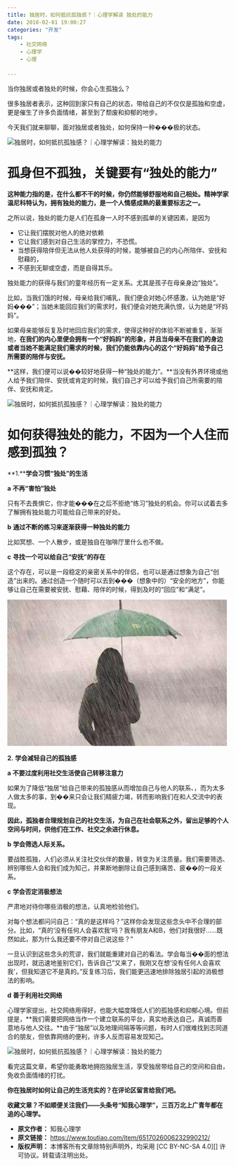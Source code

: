 ```yaml
---
title: 独居时，如何抵抗孤独感？｜心理学解读 独处的能力
date: 2018-02-01 19:00:27
categories: "开发"
tags:
	- 社交网络
	- 心理学
	- 心理

---
```


当你独居或者独处的时候，你会心生孤独么？

很多独居者表示，这种回到家只有自己的状态，带给自己的不仅仅是孤独和空虚，更是催生了许多负面情绪，甚至到了颓废和抑郁的地步。

今天我们就来聊聊，面对独居或者独处，如何保持一种���极的状态。

![独居时，如何抵抗孤独感？｜心理学解读：独处的能力][5e740004568c1c8d9c70]

# **孤身但不孤独，关键要有“独处的能力”** #

**这种能力指的是，在什么都不干的时候，你仍然能够舒服地和自己相处。精神学家温尼科特认为，拥有独处的能力，是一个人情感成熟的最重要标志之一。**

之所以说，独处的能力是人们在孤身一人时不感到孤单的关键因素，是因为

 *  它让我们摆脱对他人的绝对依赖
 *  它让我们感到对自己生活的掌控力，不恐慌。
 *  当想获得陪伴但无法从他人处获得的时候，能够被自己的内心所陪伴、安抚和慰藉的，
 *  不感到无聊或空虚，而是自得其乐。

独处能力的获得与我们的童年经历有一定关系。尤其是孩子在母亲身边“独处”。

比如，当我们饿的时候，母亲给我们哺乳，我们便会对她心怀感激，认为她是“好妈���”；当她未能回应我们的需求时，我们便会对她充满仇恨，认为她是“坏妈妈”。

如果母亲能够反复及时地回应我们的需求，使得这种好的体验不断被重复，渐渐地，**在我们的内心里便会拥有一个“好妈妈”的形象，并且当母亲不在我们的身边或者当她不能满足我们需求的时候，我们仍能依靠内心的这个“好妈妈”给予自己所需要的陪伴与安抚。**

**这样，我们便可以说��较好地获得一种“独处的能力”。**当没有外界环境或他人给予我们陪伴、安抚或肯定的时候，我们自己才可以给予我们自己所需要的陪伴、安抚和肯定。

![独居时，如何抵抗孤独感？｜心理学解读：独处的能力][5e750003ec9324faaf1a]

# **如何获得独处的能力，不因为一个人住而感到孤独？** #

**1.****学会习惯“独处”的生活**

 **a** **不再“害怕”独处**

只有不去畏惧它，你才能���在之后不拒绝“练习”独处的机会。你可以试着去多了解拥有独处能力可能给自己带来的好处。

**b** **通过不断的练习来逐渐获得一种独处的能力**

比如冥想、一个人散步，或是独自在咖啡厅里什么也不做。

 **c** **寻找一个可以给自己“安抚”的存在**

这个存在，可以是一段稳定的亲密关系中的伴侣，也可以是通过想象为自己“创造”出来的。通过创造一个随时可以去到���（想象中的）“安全的地方”，你能够让自己在需要被安抚、慰藉、陪伴的时候，得到及时的“回应”和“满足”。

![独居时，如何抵抗孤独感？｜心理学解读：独处的能力][YIYB-3AEM-AFUN.jpg]

**2.** **学会减轻自己的孤独感**

**a** **不要过度利用社交生活使自己转移注意力**

如果为了降低“独居”给自己带来的孤独感从而增加自己与他人的联系、，而为太多人做太多的事，到��来只会让我们精疲力竭，转而影响我们在和人交流中的表现。

**因此，孤独者合理规划自己的社交生活，为自己在社会联系之外，留出足够的个人空间与时间，供他们在工作、社交之余进行休息。**

**b** **学会筛选人际关系。**

要战胜孤独，人们必须从关注社交伙伴的数量，转变为关注质量。我们需要筛选、辨别哪些人会和我们成为知己，并果断地删除让自己感到痛苦、疲��的一段关系。

**c** **学会否定消极想法**

严肃地对待你哪些消极的想法，认真地检验他们。

对每个想法都问问自己：“真的是这样吗？”这样你会发现这些念头中不合理的部分。比如，“真的‘没有任何人会喜欢我’吗？我有朋友A和B，他们对我很好……既然如此，那为什么我还要不停对自己说这些？”

一旦认识到这些念头的荒谬，我们就能重建对自己的看法。学会每当��面的想法出现时，就迅速地鉴别它们，告诉自己“又来了，我刚又在想‘没有任何人会喜欢我’，但我知道它不是真的。”反复练习后，我们能更迅速地排除独居引起的消极想法的影响。

**d** **善于利用社交网络**

心理学家提出，社交网络用得好，也能大幅度降低人们的孤独感和抑郁心境。但前提是，**我们需要把网络当作一个建立联系的平台，真实地表达自己，真诚而善意地与他人交往。**由于“独居”以及地理间隔等等问题，有时人们很难找到志同道合的朋友，但依靠网络的便利，许多人反而容易发现知己。

![独居时，如何抵抗孤独感？｜心理学解读：独处的能力][5e7900021b4b51ff9209]

看完这篇文章，希望你能勇敢地拥抱独居生活，享受独居带给自己的空间和自由，免收负面情绪的打扰。

**你在独居时如何让自己的生活充实的？在评论区留言给我们吧。**

**收藏文章？不如顺便关注我们——头条号“知我心理学”，三百万北上广青年都在追的心理学。**


[5e740004568c1c8d9c70]: http://p3.pstatp.com/large/5e740004568c1c8d9c70
[5e750003ec9324faaf1a]: http://p1.pstatp.com/large/5e750003ec9324faaf1a
[YIYB-3AEM-AFUN.jpg]: static/resources/crawler/YIYB-3AEM-AFUN.jpg
[5e7900021b4b51ff9209]: http://p3.pstatp.com/large/5e7900021b4b51ff9209
 *  **原文作者：** 知我心理学
 *  **原文链接：** https://www.toutiao.com/item/6517026006232990212/
 *  **版权声明：** 本博客所有文章除特别声明外，均采用 [CC BY-NC-SA 4.0][] 许可协议。转载请注明出处。
